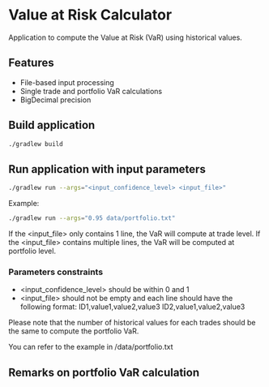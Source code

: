 # Value at Risk Calculator

Application to compute the Value at Risk (VaR) using historical values.

## Features
- File-based input processing
- Single trade and portfolio VaR calculations
- BigDecimal precision

## Build application

```bash
./gradlew build
```

## Run application with input parameters
```bash
./gradlew run --args="<input_confidence_level> <input_file>"
```
Example:
```bash
./gradlew run --args="0.95 data/portfolio.txt"
```

If the <input_file> only contains 1 line, the VaR will compute at trade level.
If the <input_file> contains multiple lines, the VaR will be computed at portfolio level.

### Parameters constraints

- <input_confidence_level> should be within 0 and 1
- <input_file> should not be empty and each line should have the following format:
ID1,value1,value2,value3
ID2,value1,value2,value3

Please note that the number of historical values for each trades should be the same to compute the portfolio VaR.

You can refer to the example in /data/portfolio.txt


## Remarks on portfolio VaR calculation

